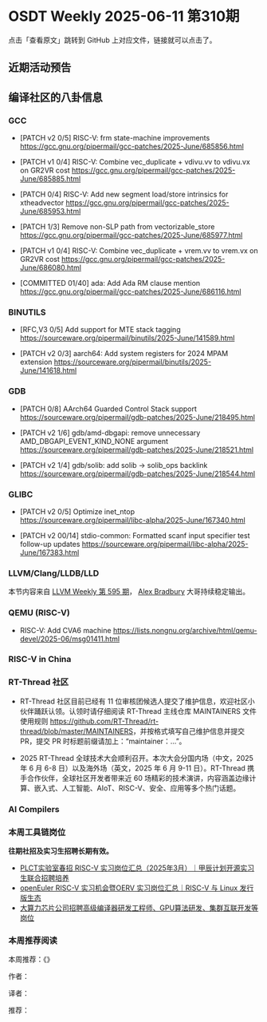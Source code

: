 # OSDT Weekly 2025-06-11 第310期

点击「查看原文」跳转到 GitHub 上对应文件，链接就可以点击了。

## 近期活动预告

## 编译社区的八卦信息

### GCC

- [PATCH v2 0/5] RISC-V: frm state-machine improvements
  https://gcc.gnu.org/pipermail/gcc-patches/2025-June/685856.html

- [PATCH v1 0/4] RISC-V: Combine vec_duplicate + vdivu.vv to vdivu.vx on GR2VR cost
  https://gcc.gnu.org/pipermail/gcc-patches/2025-June/685885.html

- [PATCH 0/4] RISC-V: Add new segment load/store intrinsics for xtheadvector
  https://gcc.gnu.org/pipermail/gcc-patches/2025-June/685953.html

- [PATCH 1/3] Remove non-SLP path from vectorizable_store
  https://gcc.gnu.org/pipermail/gcc-patches/2025-June/685977.html

- [PATCH v1 0/4] RISC-V: Combine vec_duplicate + vrem.vv to vrem.vx on GR2VR cost
  https://gcc.gnu.org/pipermail/gcc-patches/2025-June/686080.html

- [COMMITTED 01/40] ada: Add Ada RM clause mention
  https://gcc.gnu.org/pipermail/gcc-patches/2025-June/686116.html

### BINUTILS

- [RFC,V3 0/5] Add support for MTE stack tagging
  https://sourceware.org/pipermail/binutils/2025-June/141589.html

- [PATCH v2 0/3] aarch64: Add system registers for 2024 MPAM extension
  https://sourceware.org/pipermail/binutils/2025-June/141618.html

### GDB

- [PATCH 0/8] AArch64 Guarded Control Stack support
  https://sourceware.org/pipermail/gdb-patches/2025-June/218495.html

- [PATCH v2 1/6] gdb/amd-dbgapi: remove unnecessary AMD_DBGAPI_EVENT_KIND_NONE argument
  https://sourceware.org/pipermail/gdb-patches/2025-June/218521.html

- [PATCH v2 1/4] gdb/solib: add solib -> solib_ops backlink
  https://sourceware.org/pipermail/gdb-patches/2025-June/218544.html

### GLIBC

- [PATCH v2 0/5] Optimize inet_ntop
  https://sourceware.org/pipermail/libc-alpha/2025-June/167340.html

- [PATCH v2 00/14] stdio-common: Formatted scanf input specifier test follow-up updates
  https://sourceware.org/pipermail/libc-alpha/2025-June/167383.html

### LLVM/Clang/LLDB/LLD

本节内容来自 [LLVM Weekly 第 595 期](http://llvmweekly.org/issue/595)，
[Alex Bradbury](https://www.linkedin.com/in/alex-bradbury/) 大哥持续稳定输出。

### QEMU (RISC-V)

- RISC-V: Add CVA6 machine
  https://lists.nongnu.org/archive/html/qemu-devel/2025-06/msg01411.html

### RISC-V in China

### RT-Thread 社区

- RT-Thread 社区目前已经有 11 位审核团候选人提交了维护信息，欢迎社区小伙伴踊跃认领。认领时请仔细阅读 RT-Thread 主线仓库 MAINTAINERS 文件使用规则 <https://github.com/RT-Thread/rt-thread/blob/master/MAINTAINERS>，并按格式填写自己维护信息并提交 PR，提交 PR 时标题前缀请加上：“maintainer：...”。

- 2025 RT-Thread 全球技术大会顺利召开。本次大会分国内场（中文，2025 年 6 月 6-8 日）以及海外场（英文，2025 年 6 月 9-11 日）。RT-Thread 携手合作伙伴，全球社区开发者带来近 60 场精彩的技术演讲，内容涵盖边缘计算、嵌入式、人工智能、AIoT、RISC-V、安全、应用等多个热门话题。

### AI Compilers

### 本周工具链岗位

**往期社招及实习生招聘长期有效。**

- [PLCT实验室春招 RISC-V 实习岗位汇总（2025年3月）｜甲辰计划开源实习生联合招聘培养](https://mp.weixin.qq.com/s/no5v_YeGI3LUE7mYv5wUpQ)
- [openEuler RISC-V 实习机会暨OERV 实习岗位汇总｜RISC-V 与 Linux 发行版生态](https://mp.weixin.qq.com/s/87XEhORtte_iTTZqjinX2g)
- [大算力芯片公司招聘高级编译器研发工程师、GPU算法研发、集群互联开发等岗位](https://mp.weixin.qq.com/s/ONoNJ5jZmL794AdtlHrDuQ)

### 本周推荐阅读

本周推荐：《》

作者：

译者：

推荐：

